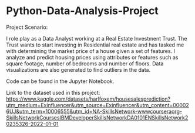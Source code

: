 # Python-Data-Analysis-Project

Project Scenario:

I role play as a Data Analyst working at a Real Estate Investment Trust. The Trust wants to start investing in Residential real estate and has
tasked me with determining the market price of a house given a set of features. I analyze and predict housing prices
using attributes or features such as square footage, number of bedrooms and number of floors. Data visualizations are also generated to find outliers in the data.

Code can be found in the Jupyter Notebook. 

Link to the dataset used in this project:
https://www.kaggle.com/datasets/harlfoxem/housesalesprediction?utm_medium=Exinfluencer&utm_source=Exinfluencer&utm_content=000026UJ&utm_term=10006555&utm_id=NA-SkillsNetwork-wwwcourseraorg-SkillsNetworkCoursesIBMDeveloperSkillsNetworkDA0101ENSkillsNetwork20235326-2022-01-01
